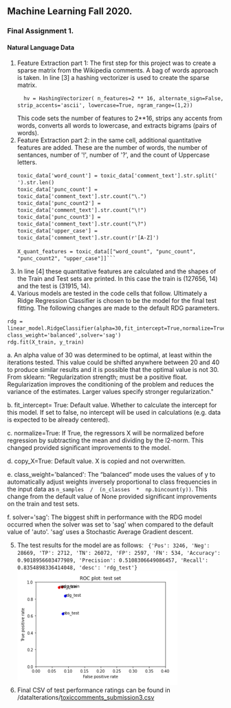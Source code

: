 
## Machine Learning Fall 2020.

### Final Assignment 1.

#### Natural Language Data

  

1. Feature Extraction part 1: The first step for this project was to create a sparse matrix from the Wikipedia comments. A bag of words approach is taken. In line [3] a hashing vectorizer is used to create the sparse matrix. 
	```       
	  hv = HashingVectorizer( n_features=2 ** 16, alternate_sign=False, strip_accents='ascii', lowercase=True, ngram_range=(1,2))
	  ```
	  This code sets the number of features to 2**16, strips any accents from words, converts all words to lowercase, and extracts bigrams (pairs of words).  
2. Feature Extraction part 2: in the same cell, additional quantitative features are added. These are the number of words, the number of sentances, number of '!', number of '?', and the count of Uppercase letters. 
	```
	toxic_data['word_count'] = toxic_data['comment_text'].str.split(' ').str.len()
    toxic_data['punc_count'] = toxic_data['comment_text'].str.count("\.")
    toxic_data['punc_count2'] = toxic_data['comment_text'].str.count("\!")
    toxic_data['punc_count3'] = toxic_data['comment_text'].str.count("\?")
    toxic_data['upper_case'] = toxic_data['comment_text'].str.count(r'[A-Z]')

    X_quant_features = toxic_data[["word_count", "punc_count", "punc_count2", "upper_case"]]```
3. In line [4] these quantitative features are calculated and the shapes of the Train and Test sets are printed. In this case the train is (127656, 14) and the test is (31915, 14).
4. Various models are tested in the code cells that follow. Ultimately a Ridge Regression Classifier is chosen to be the model for the final test fitting. The following changes are made to the default RDG parameters. 
```
rdg = linear_model.RidgeClassifier(alpha=30,fit_intercept=True,normalize=True,copy_X=True, class_weight='balanced',solver='sag')
rdg.fit(X_train, y_train)
```
a. An alpha value of 30 was determined to be optimal, at least within the iterations tested. This value could be shifted anywhere between 20 and 40 to produce similar results and it is possible that the optimal value is not 30. From sklearn: "Regularization strength; must be a positive float. Regularization improves the conditioning of the problem and reduces the variance of the estimates. Larger values specify stronger regularization."

b. fit_intercept= True: Default value. Whether to calculate the intercept for this model. If set to false, no intercept will be used in calculations (e.g. data is expected to be already centered).

c. normalize=True: If True, the regressors X will be normalized before regression by subtracting the mean and dividing by the l2-norm. This changed provided significant improvements to the model. 

d. copy_X=True: Default value. X is copied and not overwritten. 

e. class_weight='balanced': The “balanced” mode uses the values of y to automatically adjust weights inversely proportional to class frequencies in the input data as `n_samples  /  (n_classes  *  np.bincount(y))`. This change from the default value of None provided significant improvements on the train and test sets. 

f. solver='sag': The biggest shift in performance with the RDG model occurred when the solver was set to 'sag' when compared to the default value of 'auto'. 'sag’ uses a Stochastic Average Gradient descent.

5. The test results for the model are as follows: 
		``` 
		{'Pos': 3246, 'Neg': 28669, 'TP': 2712, 'TN': 26072, 'FP': 2597, 'FN': 534, 'Accuracy': 0.9018956603477989, 'Precision': 0.5108306649086457, 'Recall': 0.8354898336414048, 'desc': 'rdg_test'}
		```
		![Test_Performance.PNG](https://github.com/Dalbed349/MachineLearningAssignments/blob/main/FinalAssignment1/Test_Performance.PNG "Test_Performance.PNG")
6. Final CSV of test performance ratings can be found in /dataIterations/[toxiccomments_submission3.csv](https://github.com/Dalbed349/MachineLearningAssignments/blob/main/FinalAssignment1/dataIterations/toxiccomments_submission3.csv "toxiccomments_submission3.csv")
